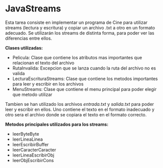 # JavaStreams

Esta tarea consiste en implementar un programa de Cine para utilizar streams (lectura y escritura) y copiar un archivo .txt a otro en un formato adecuado.
Se utilizarán los streams de distinta forma, para poder ver las diferencias entre ellos.


**Clases utilizadas:**

- Pelicula: Clase que contiene los atributos mas importantes que relacionan el texto del archivo
- RutaInvalida: Excepcion que se lanza cuando la ruta del archivo no es valida
- LecturaEscrituraStreams: Clase que contiene los metodos importantes para leer y escribir en los archivos
- MenuStreams: Clase que contiene el menu principal para poder elegir que metodo utilizar


Tambien se han utilizado los archivos *entrada.txt* y *salida.txt* para poder leer y escribir en ellos. Uno contiene
el texto en el formato inadecuado y otro sera el archivo donde se copiara el texto en el formato correcto.


**Metodos principales utilizados para los streams:**

- leerByteByte
- leerLineaLinea
- leerEscribirBuffer
- leerCaracterCaracter
- leerLineaEscribirObj
- leerObjEscribirCons

